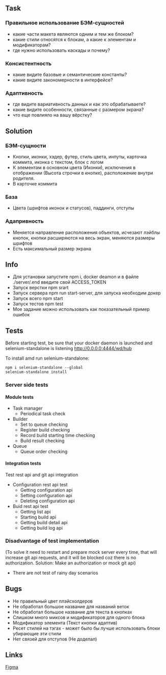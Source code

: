 ## Task
### Правильное использование БЭМ-сущностей

* какие части макета являются одним и тем же блоком?
* какие стили относятся к блокам, а какие к элементам и модификаторам?
* где нужно использовать каскады и почему?

### Консистентность

* какие видите базовые и семантические константы?
* какие видите закономерности в интерфейсе?

### Адаптивность

* где видите вариативность данных и как это обрабатываете?
* какие видите особенности, связанные с размером экрана?
* что еще повлияло на вашу вёрстку?

## Solution

### БЭМ-сущности

* Кнопки, иконки, хэдер, футер, стиль цвета, инпуты, карточка коммита, иконка с текстом, блок с логом
* К элементам в основном цвета (Иконки), исключения в отображении (Высота строчки в кнопке), расположение внутри родителя.
* В карточке коммита

### База

* Цвета (шрифтов иконок и статусов), паддинги, отступы

### Адапривность

* Меняется направление расположения объектов, исчезают лэйблы кнопок, кнопки расширяются на весь экран, меняются размеры шрифтов
* Есть максимальный размер экрана


## Info

* Для установки запустите npm i, docker deamon и в файле ./server/.end введите свой ACCESS_TOKEN
* Запуск верстки npm srart
* Запуск сервера npm run start-server, для запуска необходим докер
* Запуск всего npm start
* Запуск тестов npm test
* Мое задание можно использовать как показательный пример ошибок

## Tests

Before starting test, be sure that your docker daemon is launched and selenium-standalone is listening http://0.0.0.0:4444/wd/hub

To install amd run selenium-standalone:

    npm i selenium-standalone --global
    selenium-standalone install

### Server side tests

#### Module tests

* Task manager
    * Periodical task check
* Builder
    * Set to queue checking
    * Register build checking
    * Record build starting time checking
    * Build result checking
* Queue
    * Queue order checking

#### Integration tests

Test rest api and git api integration

* Configuration rest api test
    * Getting configuration api
    * Setting configuration api
    * Deleting configuration api
* Buid rest api test
    * Getting list api
    * Starting build api
    * Getting build detail api
    * Getting build log api


### Disadvantage of test implementation

(To solve it need to restart and prepare mock server every time, that will increase git api requests, and it will be blocked coz there is no authorization. Solution: Make an authorization or mock git api)
* There are not test of rainy day scenarios

## Bugs

* Не правильный цвет плэйсхолдеров
* Не обработал большое название для названий веток
* Не обработал большое название для текста в кнопках
* Слишком много миксов и модификаторов для одного блока
* Модификатор элемента (Текст кнопки адаптив)
* Ресет стилей на тэгах - может было бы лучше использовать блоки убирающие эти стили
* Нет связей для отступов (Не доделал)

## Links
[Figma](https://www.figma.com/file/vA6BJJ3AiWar3Q3bq30eyG/SHRI-homework-specification)